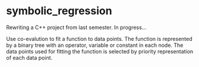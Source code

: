 # symbolic_regression

Rewriting a C++ project from last semester. In progress... 

Use co-evalution to fit a function to data points. The function is represented by a binary tree with an operator, variable or constant in each node. The data points used for fitting the function is selected by priority representation of each data point.
